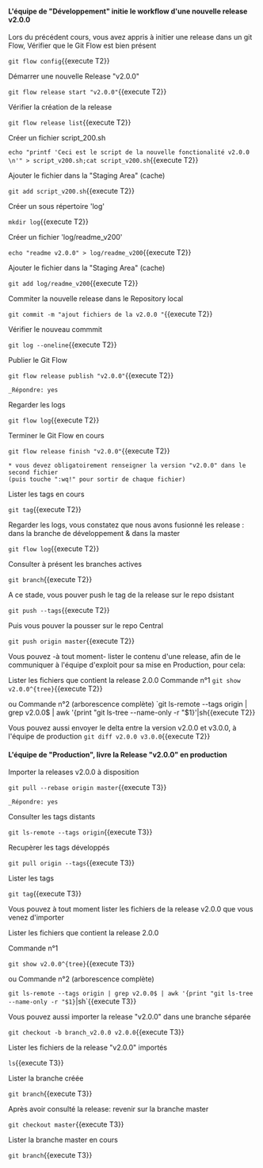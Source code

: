 #### L'équipe de "Développement" initie le workflow d'une nouvelle release v2.0.0
 
Lors du précédent cours, vous avez  appris à initier une release dans un git Flow,
Vérifier que le Git Flow est bien présent

 `git flow config`{{execute T2}}

 Démarrer une nouvelle Release  "v2.0.0"
 
 `git flow release start "v2.0.0"`{{execute T2}}
 
 Vérifier la création de la release
 
 `git flow release list`{{execute T2}}

 Créer un fichier script_200.sh
 
 `echo "printf 'Ceci est le script de la nouvelle fonctionalité v2.0.0 \n'" > script_v200.sh;cat script_v200.sh`{{execute T2}}
 
 Ajouter le fichier dans la "Staging Area" (cache)
 
 `git add script_v200.sh`{{execute T2}}
 
 Créer un sous répertoire 'log'
 
 `mkdir log`{{execute T2}}
 
 Créer un fichier 'log/readme_v200'
 
 `echo "readme v2.0.0" > log/readme_v200`{{execute T2}}
 
  Ajouter le fichier dans la "Staging Area" (cache)
  
 `git add log/readme_v200`{{execute T2}}
 
 Commiter la nouvelle release dans le Repository local 
 
  `git commit -m "ajout fichiers de la v2.0.0 "`{{execute T2}}
   
 Vérifier le nouveau commmit
 
 `git log --oneline`{{execute T2}}
 
 Publier le Git Flow 
 
 `git flow release publish "v2.0.0"`{{execute T2}}
 
 ```
 _Répondre: yes
  ```
 
 Regarder les logs 
 
 `git flow log`{{execute T2}}
 
 Terminer le Git Flow en cours 
 
 `git flow release finish "v2.0.0"`{{execute T2}}

 ```
 * vous devez obligatoirement renseigner la version "v2.0.0" dans le second fichier
 (puis touche ":wq!" pour sortir de chaque fichier)  
 ``` 

Lister les tags en cours

 `git tag`{{execute T2}}

 Regarder les logs, vous constatez que nous avons fusionné les release :  dans la branche de développement & dans la master 
 
 `git flow log`{{execute T2}}


Consulter à présent les branches actives 

  `git branch`{{execute T2}}


 
 A ce stade, vous pouver push le tag de la release sur le repo dsistant 
 
 `git push --tags`{{execute T2}}

Puis vous pouver la pousser sur le repo Central

 `git push origin master`{{execute T2}}
  

Vous pouvez -à tout moment- lister le contenu d'une release, afin de le communiquer à l'équipe d'exploit pour sa mise en Production, 
pour cela:

   Lister les fichiers que contient la release 2.0.0
   Commande n°1
  `git show v2.0.0^{tree}`{{execute T2}}
  
  ou 
  Commande n°2  (arborescence complète)
  `git ls-remote --tags origin | grep v2.0.0$ | awk '{print "git ls-tree --name-only -r "$1}'|sh{{execute T2}}
 
 
 Vous pouvez aussi envoyer le delta entre la version v2.0.0  et v3.0.0, à l'équipe de production
   `git diff v2.0.0 v3.0.0`{{execute T2}}
  
 
#### L'équipe de "Production", livre la Release "v2.0.0" en production

Importer la releases  v2.0.0 à disposition

  `git pull --rebase origin master`{{execute T3}}
 ```
 _Répondre: yes
  ```

Consulter les tags distants 

  `git ls-remote --tags origin`{{execute T3}}



Recupèrer les tags développés

  `git pull origin --tags`{{execute T3}}


Lister les tags

  `git tag`{{execute T3}}



Vous pouvez à tout moment lister les fichiers de la release v2.0.0 que vous venez d'importer

Lister les fichiers que contient la release 2.0.0

   Commande n°1
   
  `git show v2.0.0^{tree}`{{execute T3}}
  
  ou 
  Commande n°2  (arborescence complète)
  
  `git ls-remote --tags origin | grep v2.0.0$ | awk '{print "git ls-tree --name-only -r "$1}`|sh`{{execute T3}}
 

Vous pouvez aussi importer la release "v2.0.0"  dans une branche séparée

  `git checkout -b branch_v2.0.0 v2.0.0`{{execute T3}}

Lister les fichiers de la release "v2.0.0" importés 

  `ls`{{execute T3}}

Lister la branche créée

  `git branch`{{execute T3}}

Après avoir consulté la release: revenir sur la branche master

  `git checkout master`{{execute T3}}
  
  Lister la branche master en cours

  `git branch`{{execute T3}}
